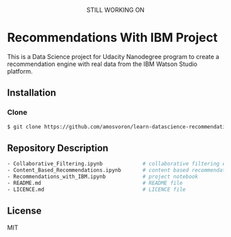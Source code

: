 <p align=center>STILL WORKING ON</p>

# Recommendations With IBM Project
This is a Data Science project for Udacity Nanodegree program to create a recommendation engine with real data from the IBM Watson Studio platform.

## Installation
### Clone
```sh
$ git clone https://github.com/amosvoron/learn-datascience-recommendations.git
```

## Repository Description

```sh
- Collaborative_Filtering.ipynb             # collaborative filtering exercise
- Content_Based_Recommendations.ipynb       # content based recommendations exercise
- Recommendations_with_IBM.ipynb            # project notebook
- README.md                                 # README file
- LICENCE.md                                # LICENCE file
```

## License

MIT
